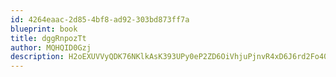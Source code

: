 ```yaml
---
id: 4264eaac-2d85-4bf8-ad92-303bd873ff7a
blueprint: book
title: dggRnpozTt
author: MQHQID0Gzj
description: H2oEXUVVyQDK76NKlkAsK393UPy0eP2ZD6OiVhjuPjnvR4xD6J6rd2Fo40KiySlDGMX2dlaZOuBSXLSpDmSdjrgrLLQykwXuPiBk
---
```

